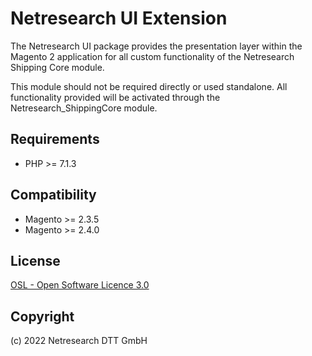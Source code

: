 Netresearch UI Extension
========================

The Netresearch UI package provides the presentation layer within the Magento 2 application for all custom functionality of the Netresearch Shipping Core module.
                          
This module should not be required directly or used standalone. All functionality provided will be activated through the Netresearch_ShippingCore module.

Requirements
------------

* PHP >= 7.1.3

Compatibility
-------------

* Magento >= 2.3.5
* Magento >= 2.4.0

License
-------

[OSL - Open Software Licence 3.0](http://opensource.org/licenses/osl-3.0.php)

Copyright
---------

(c) 2022 Netresearch DTT GmbH
